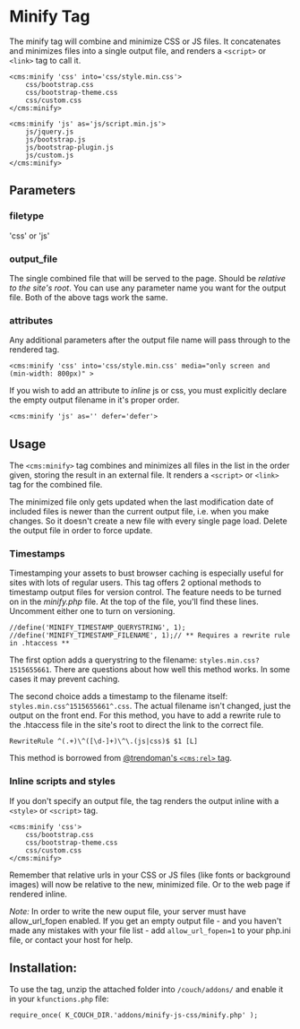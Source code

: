 # Minify Tag
The minify tag will combine and minimize CSS or JS files. It concatenates and minimizes files into a single output file, and renders a `<script>` or `<link>` tag to call it.

    <cms:minify 'css' into='css/style.min.css'>
        css/bootstrap.css
        css/bootstrap-theme.css
        css/custom.css
    </cms:minify>

    <cms:minify 'js' as='js/script.min.js'>
        js/jquery.js
        js/bootstrap.js
        js/bootstrap-plugin.js
        js/custom.js
    </cms:minify>


## Parameters

### filetype
'css' or 'js'

### output_file
The single combined file that will be served to the page. Should be _relative to the site's root_. You can use any parameter name you want for the output file. Both of the above tags work the same.

### attributes
Any additional parameters after the output file name will pass through to the rendered tag.

	<cms:minify 'css' into='css/style.min.css' media="only screen and (min-width: 800px)" >
	
If you wish to add an attribute to _inline_ js or css, you must explicitly declare the empty output filename in it's proper order.

	<cms:minify 'js' as='' defer='defer'>

## Usage
The `<cms:minify>` tag combines and minimizes all files in the list in the order given, storing the result in an external file. It renders a `<script>` or `<link>` tag for the combined file.

The minimized file only gets updated when the last modification date of included files is newer than the current output file, i.e. when you make changes. So it doesn't create a new file with every single page load. Delete the output file in order to force update. 

### Timestamps
Timestamping your assets to bust browser caching is especially useful for sites with lots of regular users. This tag offers 2 optional methods to timestamp output files for version control. The feature needs to be turned on in the _minify.php_ file. At the top of the file, you'll find these lines. Uncomment either one to turn on versioning.

    //define('MINIFY_TIMESTAMP_QUERYSTRING', 1);
    //define('MINIFY_TIMESTAMP_FILENAME', 1);// ** Requires a rewrite rule in .htaccess **

The first option adds a querystring to the filename: `styles.min.css?1515655661`. There are questions about how well this method works. In some cases it may prevent caching.

The second choice adds a timestamp to the filename itself: `styles.min.css^1515655661^.css`. The actual filename isn't changed, just the output on the front end. For this method, you have to add a rewrite rule to the .htaccess file in the site's root to direct the link to the correct file.

    RewriteRule ^(.+)\^([\d-]+)\^\.(js|css)$ $1 [L]
    
This method is borrowed from [@trendoman's `<cms:rel>` tag](https://www.couchcms.com/forum/viewtopic.php?f=8&t=10644). 

### Inline scripts and styles
If you don't specify an output file, the tag renders the output inline with a `<style>` or `<script>` tag.

    <cms:minify 'css'>
        css/bootstrap.css
        css/bootstrap-theme.css
        css/custom.css
    </cms:minify>

Remember that relative urls in your CSS or JS files (like fonts or background images) will now be relative to the new, minimized file. Or to the web page if rendered inline.

_Note:_ In order to write the new ouput file, your server must have allow_url_fopen enabled.  If you get an empty output file - and you haven't made any mistakes with your file list - add `allow_url_fopen=1` to your php.ini file, or contact your host for help.
 
## Installation:
To use the tag, unzip the attached folder into `/couch/addons/` and enable it in your `kfunctions.php` file:

    require_once( K_COUCH_DIR.'addons/minify-js-css/minify.php' );
